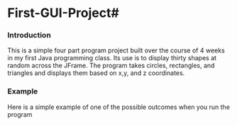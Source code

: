 # First-GUI-Project#

### Introduction ###
This is a simple four part program project built over the course of 4 weeks in my first Java programming class. Its use is to display thirty shapes at random across the JFrame. The program takes circles, rectangles, and triangles and displays them based on x,y, and z coordinates.


### Example ###
Here is a simple example of one of the possible outcomes when you run the program

